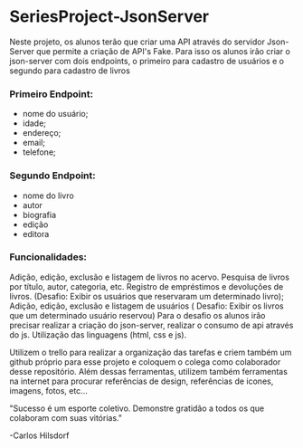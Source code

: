 # SeriesProject-JsonServer

Neste projeto, os alunos terão que criar uma API através do servidor Json-Server que permite a criação de API's Fake. Para isso os alunos irão criar o json-server com dois endpoints, o primeiro para cadastro de usuários e o segundo para cadastro de livros

### Primeiro Endpoint:
- nome do usuário;
- idade;
- endereço;
- email;
- telefone;

### Segundo Endpoint:
- nome do livro
- autor
- biografia
- edição
- editora

### Funcionalidades:

Adição, edição, exclusão e listagem de livros no acervo.
Pesquisa de livros por título, autor, categoria, etc.
Registro de empréstimos e devoluções de livros. (Desafio: Exibir os usuários que reservaram um determinado livro);
Adição, edição, exclusão e listagem de usuários ( Desafio: Exibir os livros que um determinado usuário reservou) 
Para o desafio os alunos irão precisar realizar a criação do json-server, realizar o consumo de api através do js. Utilização das linguagens (html, css e js). 

Utilizem o trello para realizar a organização das tarefas e criem também um github próprio para esse projeto e coloquem o colega como colaborador desse repositório. Além dessas ferramentas, utilizem também ferramentas na internet para procurar referências de design, referências de icones, imagens, fotos, etc...

"Sucesso é um esporte coletivo. Demonstre gratidão a todos os que colaboram com suas vitórias." 

-Carlos Hilsdorf